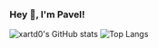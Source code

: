 ### Hey 👋, I'm Pavel!
![xartd0's GitHub stats](https://github-readme-stats.vercel.app/api?username=xartd0&show_icons=true&theme=tokyonight&layout=compact)  ![Top Langs](https://github-readme-stats.vercel.app/api/top-langs/?username=xartd0&theme=tokyonight&layout=compact)


